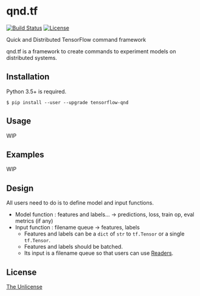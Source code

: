# qnd.tf

[![Build Status](https://travis-ci.org/raviqqe/qnd.tf.svg?branch=master)](https://travis-ci.org/raviqqe/qnd.tf)
[![License](https://img.shields.io/badge/license-unlicense-lightgray.svg)](https://unlicense.org)

Quick and Distributed TensorFlow command framework

qnd.tf is a framework to create commands to experiment models
on distributed systems.


## Installation

Python 3.5+ is required.

```
$ pip install --user --upgrade tensorflow-qnd
```


## Usage

WIP


## Examples

WIP


## Design

All users need to do is to define model and input functions.

- Model function : features and labels... -> predictions, loss, train op, eval metrics (if any)
- Input function : filename queue -> features, labels
  - Features and labels can be a `dict` of `str` to `tf.Tensor` or a single `tf.Tensor`.
  - Features and labels should be batched.
  - Its input is a filename queue so that users can use [Readers](https://www.tensorflow.org/api_docs/python/io_ops/readers#FixedLengthRecordReader).


## License

[The Unlicense](https://unlicense.org)
